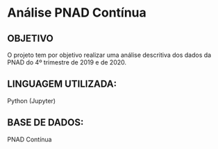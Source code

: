# Análise PNAD Contínua

## OBJETIVO
O projeto tem por objetivo realizar uma análise descritiva dos dados da PNAD do 4º trimestre de 2019 e de 2020.

## LINGUAGEM UTILIZADA: 
Python (Jupyter)

## BASE DE DADOS:
PNAD Contínua
